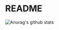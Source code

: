 # README

![Anurag's github stats](https://github-readme-stats.vercel.app/api?username=gamer99122)


